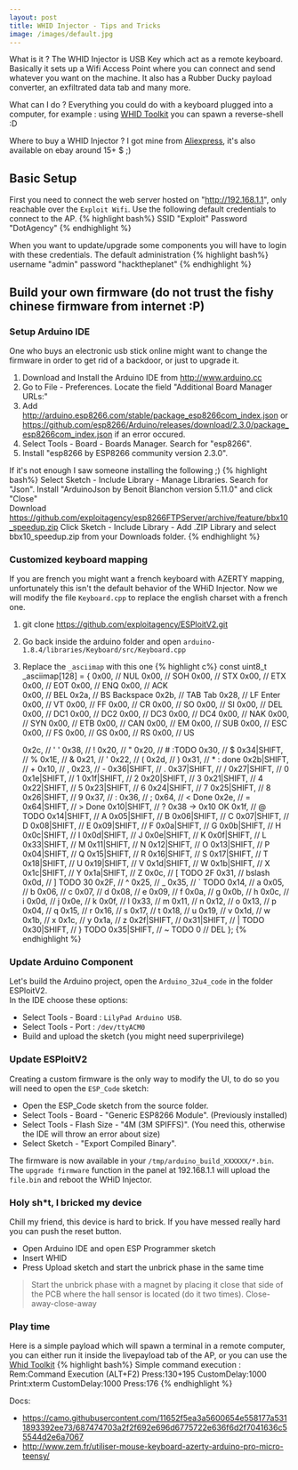 ```yaml
---
layout: post
title: WHID Injector - Tips and Tricks
image: /images/default.jpg
---
```


What is it ? The WHID Injector is USB Key which act as a remote keyboard. Basically it sets up a Wifi Access Point where you can connect and send whatever you want on the machine. It also has a Rubber Ducky payload converter, an exfiltrated data tab and many more.

What can I do ? Everything you could do with a keyboard plugged into a computer, for example : using [WHID Toolkit](https://github.com/swisskyrepo/WHID_Toolkit) you can spawn a reverse-shell :D    

Where to buy a WHID Injector ? I got mine from [Aliexpress](https://www.aliexpress.com/item/Cactus-Micro-compatible-board-plus-WIFI-chip-esp8266-for-atmega32u4/32318391529.html), it's also available on ebay around 15+ $ ;)

<!--more-->

## Basic Setup
First you need to connect the web server hosted on "http://192.168.1.1", only reachable over the `Exploit Wifi`. Use the following default credentials to connect to the AP.
{% highlight bash%}
SSID "Exploit"
Password "DotAgency"
{% endhighlight %}

When you want to update/upgrade some components you will have to login with these credentials.
The default administration
{% highlight bash%}
username "admin"
password "hacktheplanet"
{% endhighlight %}

## Build your own firmware (do not trust the fishy chinese firmware from internet :P)
### Setup Arduino IDE
One who buys an electronic usb stick online might want to change the firmware in order to get rid of a backdoor, or just to upgrade it.

1. Download and Install the Arduino IDE from http://www.arduino.cc
2. Go to File - Preferences. Locate the field "Additional Board Manager URLs:"
3. Add http://arduino.esp8266.com/stable/package_esp8266com_index.json or https://github.com/esp8266/Arduino/releases/download/2.3.0/package_esp8266com_index.json if an error occured.
4. Select Tools - Board - Boards Manager. Search for "esp8266".
5. Install "esp8266 by ESP8266 community version 2.3.0".

If it's not enough I saw someone installing the following ;)
{% highlight bash%}
Select Sketch - Include Library - Manage Libraries. Search for "Json".
Install "ArduinoJson by Benoit Blanchon version 5.11.0" and click "Close"  
Download https://github.com/exploitagency/esp8266FTPServer/archive/feature/bbx10_speedup.zip
Click Sketch - Include Library - Add .ZIP Library and select bbx10_speedup.zip from your Downloads folder.
{% endhighlight %}

### Customized keyboard mapping
If you are french you might want a french keyboard with AZERTY mapping, unfortunately this isn't the default behavior of the WHiD Injector. Now we will modify the file `Keyboard.cpp` to replace the english charset with a french one.

1. git clone https://github.com/exploitagency/ESPloitV2.git
2. Go back inside the arduino folder and open `arduino-1.8.4/libraries/Keyboard/src/Keyboard.cpp`
3. Replace the `_asciimap` with this one
{% highlight c%}
const uint8_t _asciimap[128] =
{
	0x00,             // NUL
	0x00,             // SOH
	0x00,             // STX
	0x00,             // ETX
	0x00,             // EOT
	0x00,             // ENQ
	0x00,             // ACK  
	0x00,             // BEL
	0x2a,			// BS	Backspace
	0x2b,			// TAB	Tab
	0x28,			// LF	Enter
	0x00,             // VT
	0x00,             // FF
	0x00,             // CR
	0x00,             // SO
	0x00,             // SI
	0x00,             // DEL
	0x00,             // DC1
	0x00,             // DC2
	0x00,             // DC3
	0x00,             // DC4
	0x00,             // NAK
	0x00,             // SYN
	0x00,             // ETB
	0x00,             // CAN
	0x00,             // EM
	0x00,             // SUB
	0x00,             // ESC
	0x00,             // FS
	0x00,             // GS
	0x00,             // RS
	0x00,             // US

	0x2c,		   //  ' '
	0x38,	   // !
	0x20,    // "
	0x20,    // # :TODO
	0x30,    // $
	0x34|SHIFT,    // %
	0x1E,    // &
	0x21,          // '
	0x22,    // (
	0x2d,    // )
        0x31,    // * : done
	0x2b|SHIFT,    // +
	0x10,          // ,
	0x23,          // -
	0x36|SHIFT,    // .
	0x37|SHIFT,    // /
	0x27|SHIFT,    // 0
	0x1e|SHIFT,    // 1
	0x1f|SHIFT,    // 2
	0x20|SHIFT,    // 3
	0x21|SHIFT,    // 4
	0x22|SHIFT,    // 5
	0x23|SHIFT,    // 6
	0x24|SHIFT,    // 7
	0x25|SHIFT,    // 8
	0x26|SHIFT,    // 9
	0x37,          // :
	0x36,          // ;
	0x64,      // < Done
	0x2e,          // =
	0x64|SHIFT,      // > Done
	0x10|SHIFT,      // ? 0x38 -> 0x10 OK
	0x1f,      // @ TODO
	0x14|SHIFT,      // A
	0x05|SHIFT,      // B
	0x06|SHIFT,      // C
	0x07|SHIFT,      // D
	0x08|SHIFT,      // E
	0x09|SHIFT,      // F
	0x0a|SHIFT,      // G
	0x0b|SHIFT,      // H
	0x0c|SHIFT,      // I
	0x0d|SHIFT,      // J
	0x0e|SHIFT,      // K
	0x0f|SHIFT,      // L
	0x33|SHIFT,      // M
	0x11|SHIFT,      // N
	0x12|SHIFT,      // O
	0x13|SHIFT,      // P
	0x04|SHIFT,      // Q
	0x15|SHIFT,      // R
	0x16|SHIFT,      // S
	0x17|SHIFT,      // T
	0x18|SHIFT,      // U
	0x19|SHIFT,      // V
	0x1d|SHIFT,      // W
	0x1b|SHIFT,      // X
	0x1c|SHIFT,      // Y
	0x1a|SHIFT,      // Z
	0x0c,          // [ TODO 2F
	0x31,          // bslash
	0x0d,          // ] TODO 30
	0x2F,    // ^
	0x25,    // _
	0x35,          // ` TODO
	0x14,          // a
	0x05,          // b
	0x06,          // c
	0x07,          // d
	0x08,          // e
	0x09,          // f
	0x0a,          // g
	0x0b,          // h
	0x0c,          // i
	0x0d,          // j
	0x0e,          // k
	0x0f,          // l
	0x33,          // m
	0x11,          // n
	0x12,          // o
	0x13,          // p
	0x04,          // q
	0x15,          // r
	0x16,          // s
	0x17,          // t
	0x18,          // u
	0x19,          // v
	0x1d,          // w
	0x1b,          // x
	0x1c,          // y
	0x1a,          // z
	0x2f|SHIFT,    //
	0x31|SHIFT,    // | TODO
	0x30|SHIFT,    // } TODO
	0x35|SHIFT,    // ~ TODO
	0				// DEL
};
{% endhighlight %}


### Update Arduino Component
Let's build the Arduino project, open the `Arduino_32u4_code` in the folder ESPloitV2.     
In the IDE choose these options:
 - Select Tools - Board : `LilyPad Arduino USB`.
 - Select Tools - Port : `/dev/ttyACM0`
 - Build and upload the sketch (you might need superprivilege)

### Update ESPloitV2
Creating a custom firmware is the only way to modify the UI, to do so you will need to open the `ESP_Code` sketch:
 - Open the ESP_Code sketch from the source folder.
 - Select Tools - Board - "Generic ESP8266 Module". (Previously installed)
 - Select Tools - Flash Size - "4M (3M SPIFFS)". (You need this, otherwise the IDE will throw an error about size)
 - Select Sketch - "Export Compiled Binary".

The firmware is now available in your `/tmp/arduino_build_XXXXXX/*.bin`. The `upgrade firmware` function in the panel at 192.168.1.1 will upload the `file.bin` and reboot the WHiD Injector.

### Holy sh*t, I bricked my device
Chill my friend, this device is hard to brick. If you have messed really hard you can push the reset button.

 - Open Arduino IDE and open ESP Programmer sketch
 - Insert WHID
 - Press Upload sketch and start the unbrick phase in the same time

> Start the unbrick phase with a magnet by placing it close that side of the PCB where the hall sensor is located (do it two times). Close-away-close-away


### Play time
Here is a simple payload which will spawn a terminal in a remote computer, you can either run it inside the livepayload tab of the AP, or you can use the [Whid Toolkit](https://github.com/swisskyrepo/WHID_Toolkit)
{% highlight bash%}
Simple command execution :
Rem:Command Execution (ALT+F2)
Press:130+195
CustomDelay:1000
Print:xterm
CustomDelay:1000
Press:176
{% endhighlight %}


Docs:
 - https://camo.githubusercontent.com/11652f5ea3a5600654e558177a5311893392ee73/687474703a2f2f692e696d6775722e636f6d2f7041636c55544d2e6a7067
 - http://www.zem.fr/utiliser-mouse-keyboard-azerty-arduino-pro-micro-teensy/
